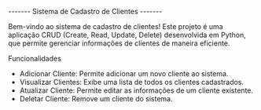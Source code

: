 ------- Sistema de Cadastro de Clientes -------

Bem-vindo ao sistema de cadastro de clientes! Este projeto é uma aplicação CRUD (Create, Read, Update, Delete) desenvolvida em Python, que permite gerenciar informações de clientes de maneira eficiente.

Funcionalidades
* Adicionar Cliente: Permite adicionar um novo cliente ao sistema.
* Visualizar Clientes: Exibe uma lista de todos os clientes cadastrados.
* Atualizar Cliente: Permite editar as informações de um cliente existente.
* Deletar Cliente: Remove um cliente do sistema.
